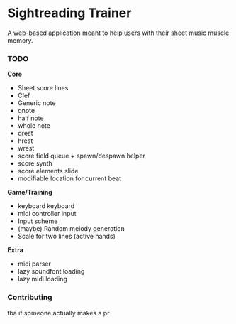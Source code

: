 # Sightreading Trainer

A web-based application meant to help users with their sheet music muscle memory.

### TODO


**Core**

- Sheet score lines
- Clef
- Generic note
- qnote
- half note
- whole note
- qrest
- hrest
- wrest
- score field queue + spawn/despawn helper
- score synth
- score elements slide
- modifiable location for current beat

**Game/Training**

- keyboard keyboard
- midi controller input
- Input scheme
- (maybe) Random melody  generation
- Scale for two lines (active hands)

**Extra**

- midi parser
- lazy soundfont loading
- lazy midi loading


### Contributing

tba if someone actually makes a pr
